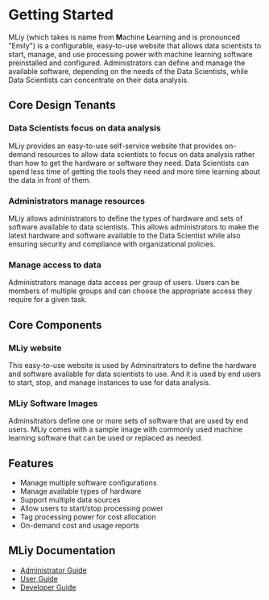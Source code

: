 # Getting Started

MLiy (which takes is name from **M**achine **L**earning and is pronounced "Emily") is a configurable, easy-to-use website that allows data scientists to start, manage, and use processing power with machine learning software preinstalled and configured. Administrators can define and manage the available software, depending on the needs of the Data Scientists, while Data Scientists can concentrate on their data analysis.

## Core Design Tenants
### Data Scientists focus on data analysis
MLiy provides an easy-to-use self-service website that provides on-demand resources to allow data scientists to focus on data analysis rather than how to get the hardware or software they need. Data Scientists can spend less time of getting the tools they need and more time learning about the data in front of them.

### Administrators manage resources
MLiy allows administrators to define the types of hardware and sets of software available to data scientists. This allows administrators to make the latest hardware and software available to the Data Scientist while also ensuring security and compliance with organizational policies.

### Manage access to data
Administrators manage data access per group of users. Users can be members of multiple groups and can choose the appropriate access they require for a given task.

## Core Components
### MLiy website
This easy-to-use website is used by Adminsitrators to define the hardware and software available for data scientists to use. And it is used by end users to start, stop, and manage instances to use for data analysis.

### MLiy Software Images
Adminsitrators define one or more sets of software that are used by end users. MLiy comes with a sample image with commonly used machine learning software that can be used or replaced as needed.

## Features
- Manage multiple software configurations
- Manage available types of hardware
- Support multiple data sources
- Allow users to start/stop processing power
- Tag processing power for cost allocation
- On-demand cost and usage reports

## MLiy Documentation
- [Administrator Guide](./Administrator%20Guide.md)
- [User Guide](./User%20guide.md)
- [Developer Guide](./DeveloperGuide.md)
